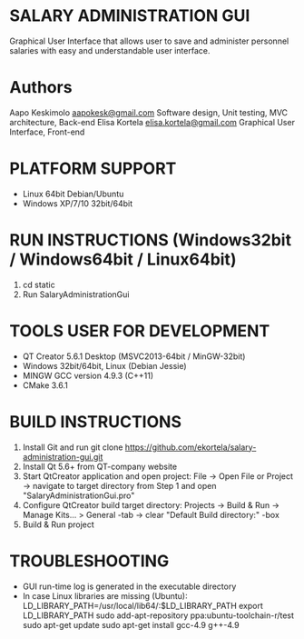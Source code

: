 # SALARY ADMINISTRATION GUI
Graphical User Interface that allows user to save and administer personnel salaries with easy and understandable user interface.

# Authors
Aapo Keskimolo      aapokesk@gmail.com          Software design, Unit testing, MVC architecture, Back-end
Elisa Kortela       elisa.kortela@gmail.com     Graphical User Interface, Front-end

# PLATFORM SUPPORT
- Linux 64bit Debian/Ubuntu
- Windows XP/7/10 32bit/64bit

# RUN INSTRUCTIONS (Windows32bit / Windows64bit / Linux64bit)
1. cd static 
2. Run SalaryAdministrationGui

# TOOLS USER FOR DEVELOPMENT
- QT Creator 5.6.1 Desktop (MSVC2013-64bit / MinGW-32bit)
- Windows 32bit/64bit, Linux (Debian Jessie)
- MINGW GCC version 4.9.3 (C++11)
- CMake 3.6.1

# BUILD INSTRUCTIONS
1. Install Git and run git clone https://github.com/ekortela/salary-administration-gui.git
2. Install Qt 5.6+ from QT-company website
3. Start QtCreator application and open project: 
File -> Open File or Project -> navigate to target directory from Step 1 and open "SalaryAdministrationGui.pro"
4. Configure QtCreator build target directory:
Projects -> Build & Run -> Manage Kits... > General -tab -> clear "Default Build directory:" -box
5. Build & Run project

# TROUBLESHOOTING
- GUI run-time log is generated in the executable directory
- In case Linux libraries are missing (Ubuntu):
    LD_LIBRARY_PATH=/usr/local/lib64/:$LD_LIBRARY_PATH
    export LD_LIBRARY_PATH
    sudo add-apt-repository ppa:ubuntu-toolchain-r/test
    sudo apt-get update
    sudo apt-get install gcc-4.9 g++-4.9
